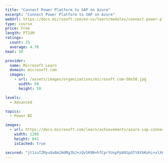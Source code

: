 ```yaml
---
title: "Connect Power Platform to SAP on Azure"
excerpt: "Connect Power Platform to SAP on Azure"
webUrl: https://docs.microsoft.com/en-us/learn/modules/connect-power-platform-to-sap-azure/
type: course
price: Free
length: PT33M
ratings:
  count: 25
  average: 4.76
heat: 50

provider:
  name: Microsoft Learn
  domain: microsoft.com
  images:
    - url: /assets/images/organizations/microsoft.com-50x50.jpg
      width: 50
      height: 50

levels:
  - Advanced

topics:
  - Power BI

images:
  - url: https://docs.microsoft.com/learn/achievements/azure-sap-connect-power-platform-social.png
    width: 1280
    height: 641
    isCached: true

secured: "jt1zuTZMyuQxBm2HdMg3bJ+zQvSK9N+hfCprYUnpPp88SpGTYAYbKohi+xlX6+HcWZ0LvCRsODXKmpv4UAMS30I1oqeYRnkb7T9noJVL909G/rv9d6ed9H4LFkNkG/E/h6IL47BtBxgdd37+Efuk1CKA2767TX3ifpc0HuFyGv/l+ss4KnjH8XCjmBP26hiMqwSZF7EsaPZ0Iiibe0alwNl95XhACLmVFScoxgqHFK92LMAoih2AtkbUJb2ee6CArF26yDUuHVKfNQtSByGCmGB3kIQLRPgdv6IMKd59p6ZMaUlaOmyDnAEhNg0ICn44/ttew2V7/VAEKlVmHT/PCQbe5N3Zof+zt1+GQnqSuqyueTfsewqo2/7WUILlQoM3MydSzs5MQJFhcJntOuF6O3EU+Hrt1H0BUvdswdP4v3o=;p8xpuP/b8zpiuuPK6Za9kQ=="
---
```


